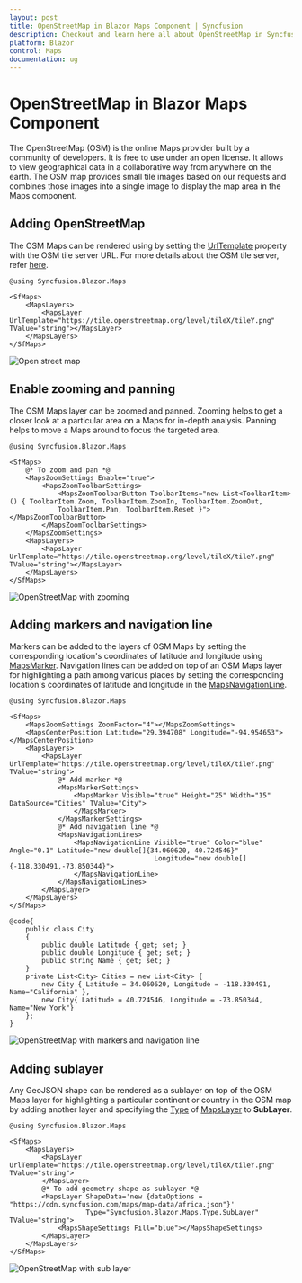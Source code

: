 ```yaml
---
layout: post
title: OpenStreetMap in Blazor Maps Component | Syncfusion
description: Checkout and learn here all about OpenStreetMap in Syncfusion Blazor Maps component and much more details.
platform: Blazor
control: Maps
documentation: ug
---
```


# OpenStreetMap in Blazor Maps Component

The OpenStreetMap (OSM) is the online Maps provider built by a community of developers. It is free to use under an open license. It allows to view geographical data in a collaborative way from anywhere on the earth. The OSM map provides small tile images based on our requests and combines those images into a single image to display the map area in the Maps component.

## Adding OpenStreetMap

The OSM Maps can be rendered using by setting the [UrlTemplate](https://help.syncfusion.com/cr/blazor/Syncfusion.Blazor.Maps.MapsLayer-1.html#Syncfusion_Blazor_Maps_MapsLayer_1_UrlTemplate) property with the OSM tile server URL. For more details about the OSM tile server, refer [here](https://wiki.openstreetmap.org/wiki/Tiles).

```cshtml
@using Syncfusion.Blazor.Maps

<SfMaps>
    <MapsLayers>
        <MapsLayer UrlTemplate="https://tile.openstreetmap.org/level/tileX/tileY.png" TValue="string"></MapsLayer>
    </MapsLayers>
</SfMaps>
```

![Open street map](../images/MapProviders/OSM.png)

## Enable zooming and panning

The OSM Maps layer can be zoomed and panned. Zooming helps to get a closer look at a particular area on a Maps for in-depth analysis. Panning helps to move a Maps around to focus the targeted area.

```cshtml
@using Syncfusion.Blazor.Maps

<SfMaps>
    @* To zoom and pan *@
    <MapsZoomSettings Enable="true">
        <MapsZoomToolbarSettings>
            <MapsZoomToolbarButton ToolbarItems="new List<ToolbarItem>() { ToolbarItem.Zoom, ToolbarItem.ZoomIn, ToolbarItem.ZoomOut,
            ToolbarItem.Pan, ToolbarItem.Reset }"></MapsZoomToolbarButton>
        </MapsZoomToolbarSettings>
    </MapsZoomSettings>
    <MapsLayers>
        <MapsLayer UrlTemplate="https://tile.openstreetmap.org/level/tileX/tileY.png" TValue="string"></MapsLayer>
    </MapsLayers>
</SfMaps>
```

![OpenStreetMap with zooming](../images/MapProviders/osm-zooming.png)

## Adding markers and navigation line

Markers can be added to the layers of OSM Maps by setting the corresponding location's coordinates of latitude and longitude using [MapsMarker](https://help.syncfusion.com/cr/blazor/Syncfusion.Blazor.Maps.MapsMarker-1.html). Navigation lines can be added on top of an OSM Maps layer for highlighting a path among various places by setting the corresponding location's coordinates of latitude and longitude in the [MapsNavigationLine](https://help.syncfusion.com/cr/blazor/Syncfusion.Blazor.Maps.MapsNavigationLine.html).

```cshtml
@using Syncfusion.Blazor.Maps

<SfMaps>
    <MapsZoomSettings ZoomFactor="4"></MapsZoomSettings>
    <MapsCenterPosition Latitude="29.394708" Longitude="-94.954653"></MapsCenterPosition>
    <MapsLayers>
        <MapsLayer UrlTemplate="https://tile.openstreetmap.org/level/tileX/tileY.png" TValue="string">
            @* Add marker *@
            <MapsMarkerSettings>
                <MapsMarker Visible="true" Height="25" Width="15" DataSource="Cities" TValue="City">
                </MapsMarker>
            </MapsMarkerSettings>
            @* Add navigation line *@
            <MapsNavigationLines>
                <MapsNavigationLine Visible="true" Color="blue" Angle="0.1" Latitude="new double[]{34.060620, 40.724546}"
                                    Longitude="new double[]{-118.330491,-73.850344}">
                </MapsNavigationLine>
            </MapsNavigationLines>
        </MapsLayer>
    </MapsLayers>
</SfMaps>

@code{
    public class City
    {
        public double Latitude { get; set; }
        public double Longitude { get; set; }
        public string Name { get; set; }
    }
    private List<City> Cities = new List<City> {
        new City { Latitude = 34.060620, Longitude = -118.330491,  Name="California" },
        new City{ Latitude = 40.724546, Longitude = -73.850344,  Name="New York"}
    };
}
```

![OpenStreetMap with markers and navigation line](../images/MapProviders/marker-and-line.png)

## Adding sublayer

Any GeoJSON shape can be rendered as a sublayer on top of the OSM Maps layer for highlighting a particular continent or country in the OSM map by adding another layer and specifying the [Type](https://help.syncfusion.com/cr/blazor/Syncfusion.Blazor.Maps.MapsLayer-1.html#Syncfusion_Blazor_Maps_MapsLayer_1_Type) of [MapsLayer](https://help.syncfusion.com/cr/blazor/Syncfusion.Blazor.Maps.MapsLayer-1.html) to **SubLayer**.

```cshtml
@using Syncfusion.Blazor.Maps

<SfMaps>
    <MapsLayers>
        <MapsLayer UrlTemplate="https://tile.openstreetmap.org/level/tileX/tileY.png" TValue="string">
        </MapsLayer>
        @* To add geometry shape as sublayer *@
        <MapsLayer ShapeData='new {dataOptions = "https://cdn.syncfusion.com/maps/map-data/africa.json"}'
                   Type="Syncfusion.Blazor.Maps.Type.SubLayer" TValue="string">
            <MapsShapeSettings Fill="blue"></MapsShapeSettings>
        </MapsLayer>
    </MapsLayers>
</SfMaps>
```

![OpenStreetMap with sub layer](../images/MapProviders/sublayer.png)
